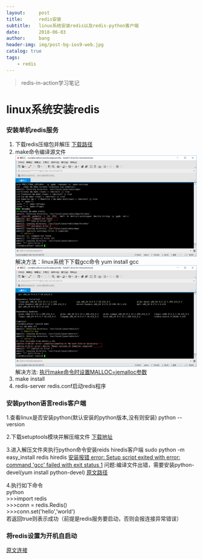 ```yaml
---
layout:     post
title:      redis安装
subtitle:   linux系统安装redis以及redis-python客户端
date:       2018-06-03
author:     bang
header-img: img/post-bg-ios9-web.jpg
catalog: true
tags:
    - redis
---
```


> redis-in-action学习笔记

# linux系统安装redis

### 安装单机redis服务

1. 下载redis压缩包并解压 [下载路径](https://redis.io/)
2. make命令编译源文件 
	![编译报错 gcc command not found](/img/redis-setup/make-error-1.png)
	解决方法：linux系统下下载gcc命令 yum install gcc
	![编译报错 jemalloc/jemalloc.h: No such file or directory](/img/redis-setup/make-error-2.png)
	解决方法: [执行make命令时设置MALLOC=jemalloc参数](https://blog.csdn.net/bugall/article/details/45914867)
3. make install
4. redis-server redis.conf启动redis程序

### 安装python语言redis客户端
1.查看linux是否安装python(默认安装的python版本,没有则安装)
	python --version

2.下载setuptools模块并解压缩文件
	[下载地址](https://pypi.io/packages/source/s/setuptools/setuptools-33.1.1.zip)

3.进入解压文件夹执行python命令安装reids hiredis客户端
	sudo python -m easy_install redis hiredis
	[安装报错 error: Setup script exited with error: command 'gcc' failed with exit status 1](/img/redis-setup/setuptools-error-1.png)
	问题:编译文件出错，需要安装python-devel(yum install python-devel) [原文路径](https://blog.csdn.net/qq_41746437/article/details/79340299 "why need python-devel")

4.执行如下命令  
  python  
    >>>import redis  
    >>>conn = redis.Redis()  
    >>>conn.set('hello','world')  
若返回true则表示成功（前提是redis服务要启动，否则会报连接异常错误）

### 将redis设置为开机自启动
[原文连接](http://blog.csdn.net/lovejj1994/article/details/53096268)

	
